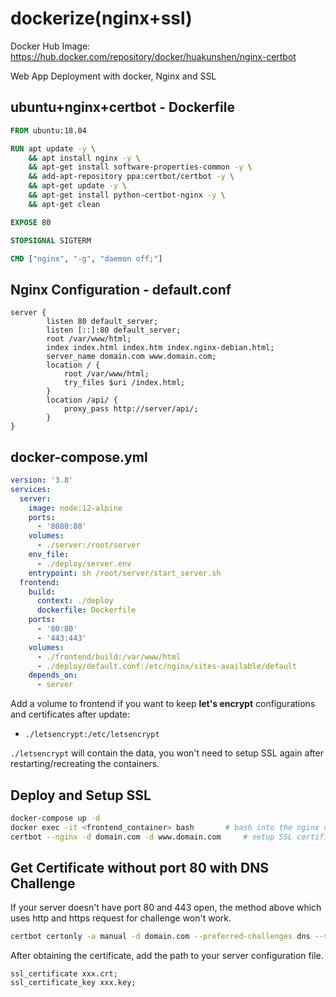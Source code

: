 # dockerize(nginx+ssl)

Docker Hub Image: https://hub.docker.com/repository/docker/huakunshen/nginx-certbot

Web App Deployment with docker, Nginx and SSL

## ubuntu+nginx+certbot - Dockerfile

```Dockerfile
FROM ubuntu:18.04

RUN apt update -y \
    && apt install nginx -y \
    && apt-get install software-properties-common -y \
    && add-apt-repository ppa:certbot/certbot -y \
    && apt-get update -y \
    && apt-get install python-certbot-nginx -y \
    && apt-get clean

EXPOSE 80

STOPSIGNAL SIGTERM

CMD ["nginx", "-g", "daemon off;"]
```

## Nginx Configuration - default.conf

```
server {
        listen 80 default_server;
        listen [::]:80 default_server;
        root /var/www/html;
        index index.html index.htm index.nginx-debian.html;
        server_name domain.com www.domain.com;
        location / {
            root /var/www/html;
            try_files $uri /index.html;
        }
        location /api/ {
            proxy_pass http://server/api/;
        }
}
```

## docker-compose.yml

```yaml
version: '3.8'
services:
  server:
    image: node:12-alpine
    ports:
      - '8080:80'
    volumes:
      - ./server:/root/server
    env_file:
      - ./deploy/server.env
    entrypoint: sh /root/server/start_server.sh
  frontend:
    build:
      context: ./deploy
      dockerfile: Dockerfile
    ports:
      - '80:80'
      - '443:443'
    volumes:
      - ./frontend/build:/var/www/html
      - ./deploy/default.conf:/etc/nginx/sites-available/default
    depends_on:
      - server
```

Add a volume to frontend if you want to keep **let's encrypt** configurations and certificates after update:

- `./letsencrypt:/etc/letsencrypt`

`./letsencrypt` will contain the data, you won't need to setup SSL again after restarting/recreating the containers.

## Deploy and Setup SSL

```bash
docker-compose up -d
docker exec -it <frontend_container> bash       # bash into the nginx container
certbot --nginx -d domain.com -d www.domain.com     # setup SSL certificate
```

## Get Certificate without port 80 with DNS Challenge

If your server doesn't have port 80 and 443 open, the method above which uses http and https request for challenge
won't work.

```bash
certbot certonly -a manual -d domain.com --preferred-challenges dns --staging
```

After obtaining the certificate, add the path to your server configuration file.

```
ssl_certificate xxx.crt;
ssl_certificate_key xxx.key;
```
